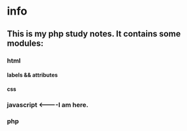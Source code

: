 # info
## This is my php study notes. It contains some modules:
### html
#### labels && attributes
#### css 
### javascript <----I am here. 
### php